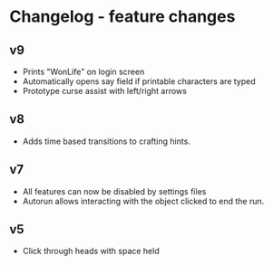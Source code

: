 # Changelog - feature changes

## v9

- Prints "WonLife" on login screen
- Automatically opens say field if printable characters are typed
- Prototype curse assist with left/right arrows

## v8

- Adds time based transitions to crafting hints.

## v7

- All features can now be disabled by settings files
- Autorun allows interacting with the object clicked to end the run.

## v5

- Click through heads with space held
